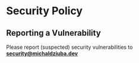 # Security Policy
## Reporting a Vulnerability
Please report (suspected) security vulnerabilities to **[security@michaldziuba.dev](mailto:security@michaldziuba.dev)**